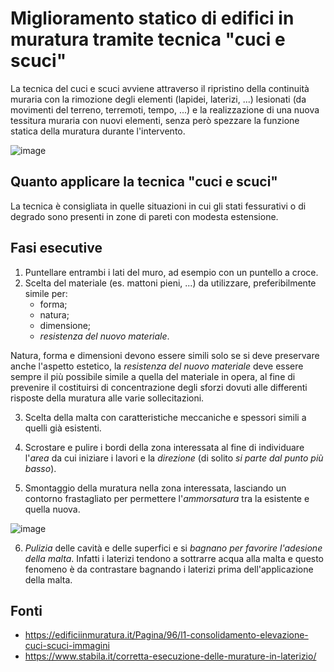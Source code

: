 # Miglioramento statico di edifici in muratura tramite tecnica "cuci e scuci"

La tecnica del cuci e scuci avviene attraverso il ripristino della continuità muraria con la rimozione degli elementi (lapidei, laterizi, ...) lesionati (da movimenti del terreno, terremoti, tempo, ...) e la realizzazione di una nuova tessitura muraria con nuovi elementi, senza però spezzare la funzione statica della muratura durante l'intervento.

![image](https://github.com/user-attachments/assets/4bc8975e-76b5-455a-804a-02520c82f00e)


## Quanto applicare la tecnica "cuci e scuci"

La tecnica è consigliata in quelle situazioni in cui gli stati fessurativi o di degrado sono presenti in zone di pareti con modesta estensione.

## Fasi esecutive

1) Puntellare entrambi i lati del muro, ad esempio con un puntello a croce.
2) Scelta del materiale (es. mattoni pieni, ...) da utilizzare, preferibilmente simile per:
   - forma;
   - natura;
   - dimensione;
   - _resistenza del nuovo materiale_.

Natura, forma e dimensioni devono essere simili solo se si deve preservare anche l'aspetto estetico, la _resistenza del nuovo materiale_ deve essere sempre il più possibile simile a quella del materiale in opera, al fine di prevenire il costituirsi di concentrazione degli sforzi dovuti alle differenti risposte della muratura alle varie sollecitazioni.

3) Scelta della malta con caratteristiche meccaniche e spessori simili a quelli già esistenti.

4) Scrostare e pulire i bordi della zona interessata al fine di individuare l'_area_ da cui iniziare i lavori e la _direzione_ (di solito _si parte dal punto più basso_).

5) Smontaggio della muratura nella zona interessata, lasciando un contorno frastagliato per permettere l'_ammorsatura_ tra la esistente e quella nuova.

![image](https://github.com/user-attachments/assets/3040fa14-7a74-40e6-9092-fe41fa955d68)

6) _Pulizia_ delle cavità e delle superfici e si _bagnano per favorire l'adesione della malta_. Infatti i laterizi tendono a sottrarre acqua alla malta e questo fenomeno è da contrastare bagnando i laterizi prima dell'applicazione della malta.

## Fonti

- https://edificiinmuratura.it/Pagina/96/l1-consolidamento-elevazione-cuci-scuci-immagini
- https://www.stabila.it/corretta-esecuzione-delle-murature-in-laterizio/
